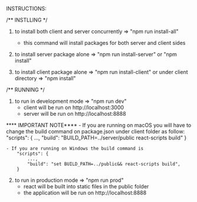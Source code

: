 INSTRUCTIONS:

/** INSTLLING */

1. to install both client and server concurrently => "npm run install-all"
    - this command will install packages for both server and client sides

2. to install server package alone => "npm run install-server" or "npm install"

3. to install client package alone => "npm run install-client" or under client directory => "npm install"

/** RUNNING */

1. to run in development mode => "npm run dev"
    - client will be run on http://localhost:3000 
    - server will be run on http://localhost:8888

**** IMPORTANT NOTE****
    - If you are running on macOS you will have to change the build command on package.json under client folder as follow:
        "scripts": {
            ...,
            "build": "BUILD_PATH=../server/public react-scripts build"
        }
        
    - If you are running on Windows the build command is
        "scripts": {
            ...,
            "build": "set BUILD_PATH=../public&& react-scripts build",
        }

2. to run in production mode => "npm run prod"
    - react will be built into static files in the public folder
    - the application will be run on http://localhost:8888

